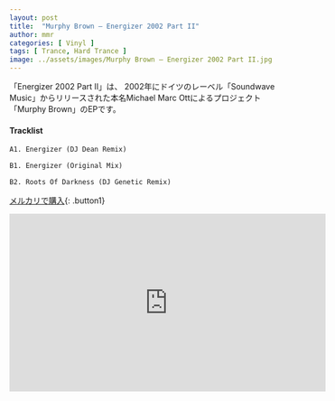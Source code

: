 ```yaml
---
layout: post
title:  "Murphy Brown – Energizer 2002 Part II"
author: mmr
categories: [ Vinyl ]
tags: [ Trance, Hard Trance ]
image: ../assets/images/Murphy Brown – Energizer 2002 Part II.jpg
---
```


「Energizer 2002 Part II」は、
2002年にドイツのレーベル「Soundwave Music」からリリースされた本名Michael Marc Ottによるプロジェクト「Murphy Brown」のEPです。


#### Tracklist
```md
A1. Energizer (DJ Dean Remix)

B1. Energizer (Original Mix)

B2. Roots Of Darkness (DJ Genetic Remix)
```


[メルカリで購入](https://jp.mercari.com/item/m50269894183?afid=6142608987){: .button1}

<iframe width="560" height="315" src="https://www.youtube.com/embed/lq6SRGF0VOw?si=rIy-Mhh5RL3bqgHK" title="YouTube video player" frameborder="0" allow="accelerometer; autoplay; clipboard-write; encrypted-media; gyroscope; picture-in-picture; web-share" referrerpolicy="strict-origin-when-cross-origin" allowfullscreen></iframe>